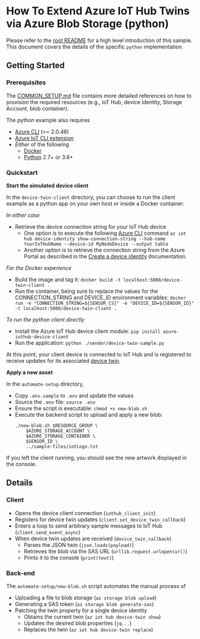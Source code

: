 # How To Extend Azure IoT Hub Twins via Azure Blob Storage (python)

Please refer to the [root README](../README.md) for a high level introduction of this sample. This document covers the details of the specific `python` implementation.  

## Getting Started

### Prerequisites

The [COMMON_SETUP.md](../COMMON_SETUP.md) file contains more detailed references on how to provision the required resources (e.g., IoT Hub, device identity, Storage Account, blob container).

The python example also requires
- [Azure CLI](https://docs.microsoft.com/en-us/cli/azure/install-azure-cli?view=azure-cli-latest) (>= 2.0.46)
- [Azure IoT CLI extension](https://github.com/Azure/azure-iot-cli-extension#step-1-install-the-extension)
- *Either* of the following
  - [Docker](https://www.docker.com/get-started)
  - [Python](https://www.python.org/downloads/) 2.7+ or 3.6+

### Quickstart

**Start the simulated device client**

In the `device-twin-client` directory, you can choose to run the client example as a python app on your own host or inside a Docker container. 

*In either case*

- Retrieve the device connection string for your IoT Hub device
  - One option is to execute the following [Azure CLI](https://docs.microsoft.com/en-us/cli/azure/install-azure-cli?view=azure-cli-latest) command `az iot hub device-identity show-connection-string --hub-name YourIoTHubName --device-id MyNodeDevice --output table`
  - Another option is to retrieve the connection string from the Azure Portal as described in the [Create a device identity](https://docs.microsoft.com/en-us/azure/iot-hub/iot-hub-csharp-csharp-device-management-get-started#create-a-device-identity) documentation.

*For the Docker experience*

- Build the image and tag it: `docker build -t localhost:5000/device-twin-client .`
- Run the container, being sure to replace the values for the CONNECTION_STRING and DEVICE_ID environment variables: `docker run -e "CONNECTION_STRING=${SENSOR_CS}" -e "DEVICE_ID=${SENSOR_ID}" -t localhost:5000/device-twin-client .`

*To run the python client directly*

- Install the Azure IoT Hub device client module: `pip install azure-iothub-device-client`
- Run the application: `python ./sender/device-twin-sample.py`

At this point, your client device is connected to IoT Hub and is registered to receive updates for its associated [device twin](https://docs.microsoft.com/en-us/azure/iot-hub/iot-hub-devguide-device-twins).

**Apply a new asset**

In the `automate-setup` directory,

- Copy `.env.sample` to `.env` and update the values
- Source the `.env` file: `source .env`
- Ensure the script is executable: `chmod +x new-blob.sh`
- Execute the backend script to upload and apply a new blob: 
    ```
    ./new-blob.sh $RESOURCE_GROUP \
        $AZURE_STORAGE_ACCOUNT \
        $AZURE_STORAGE_CONTAINER \
        $SENSOR_ID \
        ../sample-files/iotLogo.txt
    ```

If you left the client running, you should see the new artwork displayed in the console.

## Details

### Client 

- Opens the device client connection (`iothub_client_init`)
- Registers for device twin updates (`client.set_device_twin_callback`)
- Enters a loop to send arbitrary sample messages to IoT Hub (`client.send_event_async`)
- When device twin updates are received (`device_twin_callback`)
  - Parses the JSON twin (`json.loads(payload)`)
  - Retrieves the blob via the SAS URL (`urllib.request.urlopen(url)`)
  - Prints it to the console (`print(text)`)

### Back-end

The `automate-setup/new-blob.sh` script automates the manual process of

- Uploading a file to blob storage (`az storage blob upload`)
- Generating a SAS token (`az storage blob generate-sas`)
- Patching the twin property for a single device identity 
  - Obtains the current twin (`az iot hub device-twin show`)
  - Updates the desired blob properties (`jq...`)
  - Replaces the twin (`az iot hub device-twin replace`)
